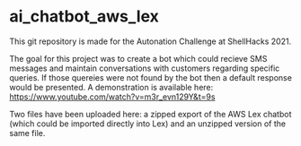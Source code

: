 # ai_chatbot_aws_lex

This git repository is made for the Autonation Challenge at ShellHacks 2021.

The goal for this project was to create a bot which could recieve SMS messages and maintain conversations with customers regarding specific queries. If those quereies were not found by the bot then a default response would be presented. A demonstration is available here: https://www.youtube.com/watch?v=m3r_evn129Y&t=9s

Two files have been uploaded here: a zipped export of the AWS Lex chatbot (which could be imported directly into Lex) and an unzipped version of the same file.
